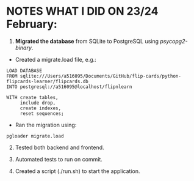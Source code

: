 # NOTES WHAT I DID ON 23/24 February:

1. **Migrated the database** from SQLite to PostgreSQL using _psycopg2-binary_.
* Created a migrate.load file, e.g.:
  
```
LOAD DATABASE
FROM sqlite:///Users/a516095/Documents/GitHub/flip-cards/python-flipcards-learner/flipcards.db
INTO postgresql://a516095@localhost/flipnlearn

WITH create tables,
     include drop,
     create indexes,
     reset sequences;
```
* Ran the migration using:
```
pgloader migrate.load
```
2. Tested both backend and frontend.

3. Automated tests to run on commit.

4. Created a script (./run.sh) to start the application.
